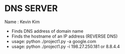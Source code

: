 
# DNS SERVER
Name : Kevin Kim
- Finds DNS address of domain name
- Finds the hostname of an IP address (REVERSE DNS)
- usage: python ./project1.py -a google.com
- usage: python ./project1.py -i 198.27.250.181 or 8.8.4.4
